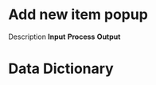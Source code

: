 

# Add new item popup
Description
**Input**
**Process**
**Output**

# Data Dictionary
<table here>
